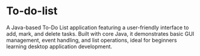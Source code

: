 # To-do-list
A Java-based To-Do List application featuring a user-friendly interface to add, mark, and delete tasks. Built with core Java, it demonstrates basic GUI management, event handling, and list operations, ideal for beginners learning desktop application development.
